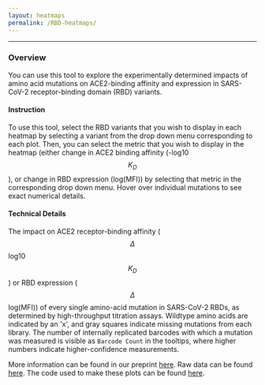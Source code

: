 ```yaml
---
layout: heatmaps
permalink: /RBD-heatmaps/
---
```


---

### Overview

You can use this tool to explore the experimentally determined impacts of amino acid mutations on ACE2-binding affinity and expression in SARS-CoV-2 receptor-binding domain (RBD) variants. 

#### Instruction

To use this tool, select the RBD variants that you wish to display in each heatmap by selecting a variant from the drop down menu corresponding to each plot. Then, you can select the metric that you wish to display in the heatmap (either change in ACE2 binding affinity (-log10 $$K_D$$), or change in RBD expression (log(MFI)) by selecting that metric in the corresponding drop down menu. Hover over individual mutations to see exact numerical details.

#### Technical Details

The impact on ACE2 receptor-binding affinity ($$\Delta$$ log10 $$K_D$$) or RBD expression ($$\Delta$$ log(MFI)) of every single amino-acid mutation in SARS-CoV-2 RBDs, as determined by high-throughput titration assays. Wildtype amino acids are indicated by an 'x', and gray squares indicate missing mutations from each library. The number of internally replicated barcodes with which a mutation was measured is visible as `Barcode Count` in the tooltips, where higher numbers indicate higher-confidence measurements.

More information can be found in our preprint [here](). Raw data can be found [here](https://github.com/jbloomlab/SARS-CoV-2-RBD_DMS_variants/blob/main/results/final_variant_scores/final_variant_scores.csv). The code used to make these plots can be found [here](https://github.com/jbloomlab/SARS-CoV-2-RBD_DMS_variants/blob/visualizations/RBD-Heatmaps-Interactive-Visualization.ipynb).
